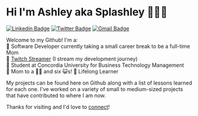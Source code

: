 # Hi I'm Ashley aka Splashley 👩‍💻👋

[![Linkedin Badge](https://img.shields.io/badge/-linkedin-blue?style=flat&logo=Linkedin&logoColor=white&link=https://www.linkedin.com/in/ashley-hynes/)](https://www.linkedin.com/in/ashley-hynes/)
[![Twitter Badge](https://img.shields.io/badge/-twitter-1ca0f1?style=flat&labelColor=1ca0f1&logo=twitter&logoColor=white&link=https://twitter.com/splashleycodes)](https://twitter.com/splashleycodes)
[![Gmail Badge](https://img.shields.io/badge/-gmail-c14438?style=flat&logo=Gmail&logoColor=white&link=mailto:ashleyjlhynes@gmail.com)](mailto:ashleyjlhynes@gmail.com)

Welcome to my Github! I'm a:<br/>
💜 Software Developer currently taking a small career break to be a full-time Mom<br/>
💜 [Twitch Streamer](https://www.twitch.com/splashley) (I stream my development journey)<br/>
💜 Student at Concordia University for Business Technology Management<br/> 
💜 Mom to a 👦🏼 and six 😺s!
💜 Lifelong Learner<br/>

My projects can be found here on Github along with a list of lessons learned for each one. I've worked on a variety of small to medium-sized projects that have contributed to where I am now.

Thanks for visiting and I'd love to [connect](https://www.linkedin.com/in/ashley-hynes/)!
